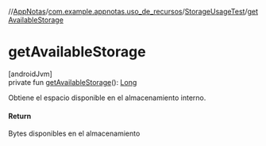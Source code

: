 //[AppNotas](../../../index.md)/[com.example.appnotas.uso_de_recursos](../index.md)/[StorageUsageTest](index.md)/[getAvailableStorage](get-available-storage.md)

# getAvailableStorage

[androidJvm]\
private fun [getAvailableStorage](get-available-storage.md)(): [Long](https://kotlinlang.org/api/latest/jvm/stdlib/kotlin-stdlib/kotlin/-long/index.html)

Obtiene el espacio disponible en el almacenamiento interno.

#### Return

Bytes disponibles en el almacenamiento
